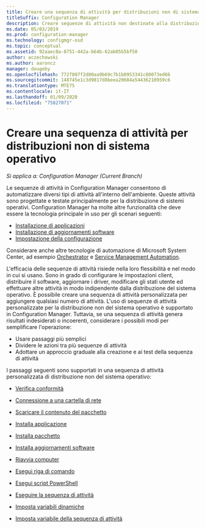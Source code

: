 ```yaml
---
title: Creare una sequenza di attività per distribuzioni non di sistema operativo
titleSuffix: Configuration Manager
description: Creare sequenze di attività non destinate alla distribuzione di un sistema operativo, ad esempio per la distribuzione di software o l'automazione delle attività
ms.date: 05/03/2019
ms.prod: configuration-manager
ms.technology: configmgr-osd
ms.topic: conceptual
ms.assetid: 92aaec8a-8751-442a-b64b-62ab05b5bf50
author: aczechowski
ms.author: aaroncz
manager: dougeby
ms.openlocfilehash: 772f807f2d00aa9b69c7b1b0953341c80073ed66
ms.sourcegitcommit: 148745e1c3d9817d8beea20684a54436210959c6
ms.translationtype: MTE75
ms.contentlocale: it-IT
ms.lasthandoff: 01/09/2020
ms.locfileid: "75827071"
---
```

# <a name="create-a-task-sequence-for-non-os-deployments"></a>Creare una sequenza di attività per distribuzioni non di sistema operativo

*Si applica a: Configuration Manager (Current Branch)*

Le sequenze di attività in Configuration Manager consentono di automatizzare diversi tipi di attività all'interno dell'ambiente. Queste attività sono progettate e testate principalmente per la distribuzione di sistemi operativi. Configuration Manager ha molte altre funzionalità che deve essere la tecnologia principale in uso per gli scenari seguenti:

- [Installazione di applicazioni](/sccm/apps/understand/introduction-to-application-management)
- [Installazione di aggiornamenti software](/sccm/sum/understand/software-updates-introduction)
- [Impostazione della configurazione](/sccm/compliance/understand/ensure-device-compliance)

Considerare anche altre tecnologie di automazione di Microsoft System Center, ad esempio [Orchestrator](https://docs.microsoft.com/system-center/orchestrator/) e [Service Management Automation](https://docs.microsoft.com/system-center/sma/).  

L'efficacia delle sequenze di attività risiede nella loro flessibilità e nel modo in cui si usano. Sono in grado di configurare le impostazioni client, distribuire il software, aggiornare i driver, modificare gli stati utente ed effettuare altre attività in modo indipendente dalla distribuzione del sistema operativo. È possibile creare una sequenza di attività personalizzata per aggiungere qualsiasi numero di attività. L'uso di sequenze di attività personalizzate per la distribuzione non del sistema operativo è supportato in Configuration Manager. Tuttavia, se una sequenza di attività genera risultati indesiderati o incoerenti, considerare i possibili modi per semplificare l'operazione:

- Usare passaggi più semplici
- Dividere le azioni tra più sequenze di attività
- Adottare un approccio graduale alla creazione e ai test della sequenza di attività

I passaggi seguenti sono supportati in una sequenza di attività personalizzata di distribuzione non del sistema operativo:  

- [Verifica conformità](/sccm/osd/understand/task-sequence-steps#BKMK_CheckReadiness)  

- [Connessione a una cartella di rete](/sccm/osd/understand/task-sequence-steps#BKMK_ConnectToNetworkFolder)  

- [Scaricare il contenuto del pacchetto](/sccm/osd/understand/task-sequence-steps#BKMK_DownloadPackageContent)  

- [Installa applicazione](/sccm/osd/understand/task-sequence-steps#BKMK_InstallApplication)  

- [Installa pacchetto](/sccm/osd/understand/task-sequence-steps#BKMK_InstallPackage)  

- [Installa aggiornamenti software](/sccm/osd/understand/task-sequence-steps#BKMK_InstallSoftwareUpdates)  

- [Riavvia computer](/sccm/osd/understand/task-sequence-steps#BKMK_RestartComputer)  

- [Esegui riga di comando](/sccm/osd/understand/task-sequence-steps#BKMK_RunCommandLine)  

- [Esegui script PowerShell](/sccm/osd/understand/task-sequence-steps#BKMK_RunPowerShellScript)  

- [Eseguire la sequenza di attività](/sccm/osd/understand/task-sequence-steps#child-task-sequence)  

- [Imposta variabili dinamiche](/sccm/osd/understand/task-sequence-steps#BKMK_SetDynamicVariables)  

- [Imposta variabile della sequenza di attività](/sccm/osd/understand/task-sequence-steps#BKMK_SetTaskSequenceVariable)  
